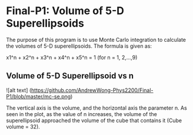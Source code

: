 Final-P1: Volume of 5-D Superellipsoids
========

The purpose of this program is to use Monte Carlo integration to calculate the volumes of 5-D superellipsoids.
The formula is given as:

x1^n + x2^n + x3^n + x4^n + x5^n = 1
    (for n = 1, 2,...,9)
    

Volume of 5-D Superellipsoid vs n
-----------

![alt text] (https://github.com/AndrewWong-Phys2200/Final-P1/blob/master/mc-se.png)

The vertical axis is the volume, and the horizontal axis the parameter n. As seen in the plot, as the value of n 
increases, the volume of the superellipsoid approached the volume of the cube that contains it (Cube volume = 32).

